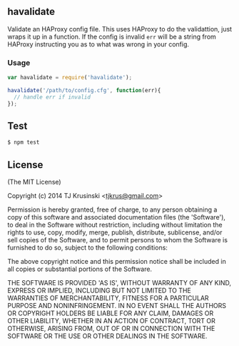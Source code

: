 ## havalidate

Validate an HAProxy config file. This uses HAProxy to do the validattion, just wraps it up in a function. If the config is invalid `err` will be a string from HAProxy instructing you as to what was wrong in your config.

### Usage

```javascript
var havalidate = require('havalidate');

havalidate('/path/to/config.cfg', function(err){
  // handle err if invalid
});
```

## Test

```bash
$ npm test
```

## License

(The MIT License)

Copyright (c) 2014 TJ Krusinski &lt;tjkrus@gmail.com&gt;

Permission is hereby granted, free of charge, to any person obtaining
a copy of this software and associated documentation files (the
'Software'), to deal in the Software without restriction, including
without limitation the rights to use, copy, modify, merge, publish,
distribute, sublicense, and/or sell copies of the Software, and to
permit persons to whom the Software is furnished to do so, subject to
the following conditions:

The above copyright notice and this permission notice shall be
included in all copies or substantial portions of the Software.

THE SOFTWARE IS PROVIDED 'AS IS', WITHOUT WARRANTY OF ANY KIND,
EXPRESS OR IMPLIED, INCLUDING BUT NOT LIMITED TO THE WARRANTIES OF
MERCHANTABILITY, FITNESS FOR A PARTICULAR PURPOSE AND NONINFRINGEMENT.
IN NO EVENT SHALL THE AUTHORS OR COPYRIGHT HOLDERS BE LIABLE FOR ANY
CLAIM, DAMAGES OR OTHER LIABILITY, WHETHER IN AN ACTION OF CONTRACT,
TORT OR OTHERWISE, ARISING FROM, OUT OF OR IN CONNECTION WITH THE
SOFTWARE OR THE USE OR OTHER DEALINGS IN THE SOFTWARE.
